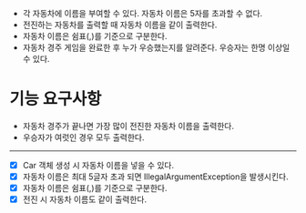 * 각 자동차에 이름을 부여할 수 있다. 자동차 이름은 5자를 초과할 수 없다.
* 전진하는 자동차를 출력할 때 자동차 이름을 같이 출력한다.
* 자동차 이름은 쉼표(,)를 기준으로 구분한다.
* 자동차 경주 게임을 완료한 후 누가 우승했는지를 알려준다. 우승자는 한명 이상일 수 있다.

# 기능 요구사항
* 자동차 경주가 끝나면 가장 많이 전진한 자동차 이름을 출력한다.
* 우승자가 여럿인 경우 모두 출력한다.
--- 
* [x] Car 객체 생성 시 자동차 이름을 넣을 수 있다.
* [x] 자동차 이름은 최대 5글자 초과 되면 IllegalArgumentException을 발생시킨다.
* [x] 자동차 이름은 쉼표(,)를 기준으로 구분한다.
* [x] 전진 시 자동차 이름도 같이 출력한다.
